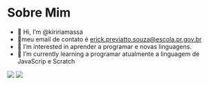 #  Sobre Mim 
- 👋 Hi, I’m @kiririamassa  
- 🔭meu email de contato é erick.previatto.souza@escola.pr.gov.br
- 👀 I’m interested in  aprender a programar e novas linguagens.
- 🌱 I’m currently learning  a programar atualmente  a linguagem de JavaScrip e Scratch

![](https://img.shields.io/badge/JavaScript-323330?style=for-the-badge&logo=javascript&logoColor=F7DF1E)
![](https://img.shields.io/badge/Scratch-4D97FF?style=for-the-badge&logo=Scratch&logoColor=white)

<!---
kiririamassa/kiririamassa is a ✨ special ✨ repository because its `README.md` (this file) appears on your GitHub profile.
You can click the Preview link to take a look at your changes.
--->
